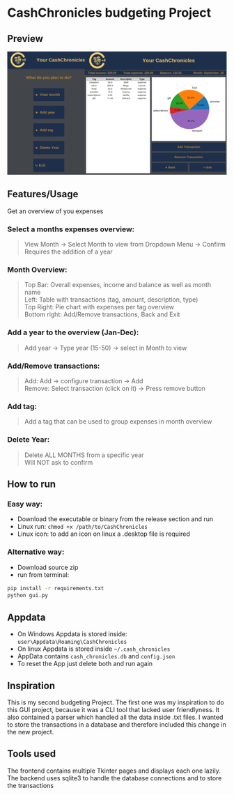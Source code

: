# CashChronicles budgeting Project

## Preview
![PreviewPicture](data/preview.png)

## Features/Usage
Get an overview of you expenses <br>
### Select a months expenses overview:
> View Month -> Select Month to view from Dropdown Menu -> Confirm <br>
> Requires the addition of a year

### Month Overview:
> Top Bar: Overall expenses, income and balance as well as month name <br>
> Left: Table with transactions (tag, amount, description, type) <br>
> Top Right: Pie chart with expenses per tag overview <br>
> Bottom right: Add/Remove transactions, Back and Exit

### Add a year to the overview (Jan-Dec):
> Add year -> Type year (15-50) -> select in Month to view

### Add/Remove transactions:
> Add: Add -> configure transaction -> Add <br>
> Remove: Select transaction (click on it) -> Press remove button

### Add tag:
> Add a tag that can be used to group expenses in month overview

### Delete Year:
> Delete ALL MONTHS from a specific year <br>
> Will NOT ask to confirm

## How to run

### Easy way:
- Download the executable or binary from the release section and run
- Linux run: `chmod +x /path/to/CashChronicles`
- Linux icon: to add an icon on linux a .desktop file is required

### Alternative way:
- Download source zip
- run from terminal:
```bash
pip install -r requirements.txt
python gui.py
```

## Appdata
- On Windows Appdata is stored inside: `user\Appdata\Roaming\CashChronicles`
- On linux Appdata is stored inside `~/.cash_chronicles`
- AppData contains `cash_chronicles.db` and `config.json`
- To reset the App just delete both and run again

## Inspiration
This is my second budgeting Project. The first one was my inspiration to do this GUI project,
because it was a CLI tool that lacked user friendlyness. It also contained a parser which handled all the data inside .txt files. I wanted to store the transactions in a database and therefore included this change in the new project.

## Tools used
The frontend contains multiple Tkinter pages and displays each one lazily. The backend uses sqlite3 to handle the database connections and to store the transactions

